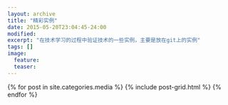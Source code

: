 ```yaml
---
layout: archive
title: "精彩实例"
date: 2015-05-20T23:04:45-24:00
modified:
excerpt: "在技术学习的过程中验证技术的一些实例，主要是放在git上的实例"
tags: []
image:
  feature:
  teaser:
---
```


<div class="tiles">
{% for post in site.categories.media %}
  {% include post-grid.html %}
{% endfor %}
</div><!-- /.tiles -->